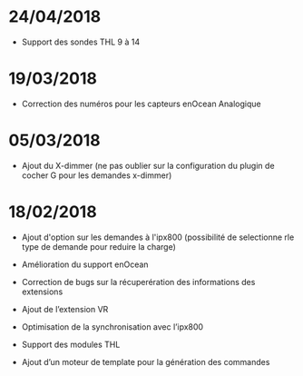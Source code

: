 # 24/04/2018

-	Support des sondes THL 9 à 14

# 19/03/2018

-   Correction des numéros pour les capteurs enOcean Analogique

# 05/03/2018

- 	Ajout du X-dimmer (ne pas oublier sur la configuration du plugin de cocher G pour les demandes x-dimmer)

#  18/02/2018

-	Ajout d'option sur les demandes à l'ipx800 (possibilité de selectionne rle type de demande pour reduire la charge)

-   Amélioration du support enOcean

-   Correction de bugs sur la récuperération des informations des
    extensions

-   Ajout de l’extension VR

-   Optimisation de la synchronisation avec l’ipx800

-   Support des modules THL

-   Ajout d’un moteur de template pour la génération des commandes